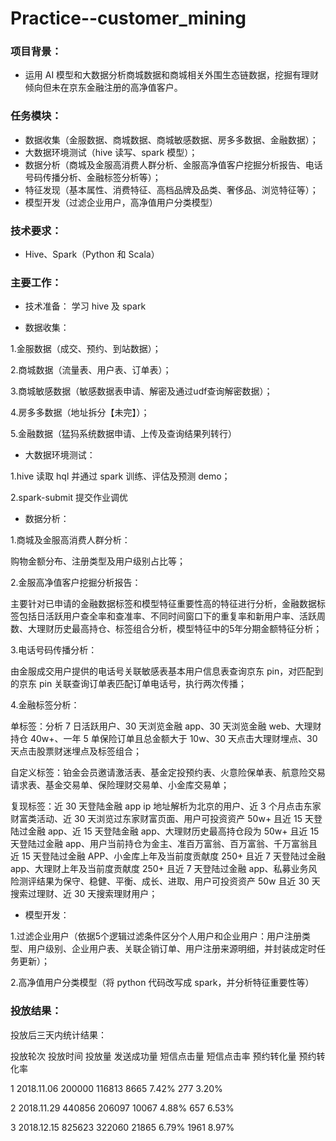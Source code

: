 # Practice--customer_mining

### 项目背景：
+ 运用 AI 模型和大数据分析商城数据和商城相关外围生态链数据，挖掘有理财倾向但未在京东金融注册的高净值客户。



### 任务模块：
+ 数据收集（金服数据、商城数据、商城敏感数据、房多多数据、金融数据）；
+ 大数据环境测试（hive 读写、spark 模型）；
+ 数据分析（商城及金服高消费人群分析、金服高净值客户挖掘分析报告、电话号码传播分析、金融标签分析等）；
+ 特征发现（基本属性、消费特征、高档品牌及品类、奢侈品、浏览特征等）；
+ 模型开发（过滤企业用户，高净值用户分类模型）



### 技术要求：
+ Hive、Spark（Python 和 Scala）



### 主要工作：
+ 技术准备：
学习 hive 及 spark


+ 数据收集：

1.金服数据（成交、预约、到站数据）；

2.商城数据（流量表、用户表、订单表）；

3.商城敏感数据（敏感数据表申请、解密及通过udf查询解密数据）；

4.房多多数据（地址拆分【未完】）；

5.金融数据（猛犸系统数据申请、上传及查询结果列转行）


+ 大数据环境测试：

1.hive 读取 hql 并通过 spark 训练、评估及预测 demo；

2.spark-submit 提交作业调优


+ 数据分析：

1.商城及金服高消费人群分析：

购物金额分布、注册类型及用户级别占比等；

2.金服高净值客户挖掘分析报告：

主要针对已申请的金融数据标签和模型特征重要性高的特征进行分析，金融数据标签包括日活跃用户查全率和查准率、不同时间窗口下的重复率和新用户率、活跃周数、大理财历史最高持仓、标签组合分析，模型特征中的5年分期金额特征分析；

3.电话号码传播分析：

由金服成交用户提供的电话号关联敏感表基本用户信息表查询京东 pin，对匹配到的京东 pin 关联查询订单表匹配订单电话号，执行两次传播；

4.金融标签分析：

单标签：分析 7 日活跃用户、30 天浏览金融 app、30 天浏览金融 web、大理财持仓 40w+、一年 5 单保险订单且总金额大于 10w、30 天点击大理财埋点、30 天点击股票财迷埋点及标签组合；

自定义标签：铂金会员邀请激活表、基金定投预约表、火意险保单表、航意险交易请求表、基金交易单、保险理财交易单、小金库交易单；

复现标签：近 30 天登陆金融 app ip 地址解析为北京的用户、近 3 个月点击东家财富类活动、近 30 天浏览过东家财富页面、用户可投资资产 50w+ 且近 15 天登陆过金融 app、近 15 天登陆金融 app、大理财历史最高持仓段为 50w+ 且近 15 天登陆过金融 app、用户当前持仓为金主、准百万富翁、百万富翁、千万富翁且近 15 天登陆过金融 APP、小金库上年及当前度贡献度 250+ 且近 7 天登陆过金融 app、大理财上年及当前度贡献度 250+ 且近 7 天登陆过金融 app、私募业务风险测评结果为保守、稳健、平衡、成长、进取、用户可投资资产 50w 且近 30 天搜索过理财、近 30 天搜索理财用户；


+ 模型开发：

1.过滤企业用户（依据5个逻辑过滤条件区分个人用户和企业用户：用户注册类型、用户级别、企业用户表、关联企销订单、用户注册来源明细，并封装成定时任务更新）；

2.高净值用户分类模型（将 python 代码改写成 spark，并分析特征重要性等）



### 投放结果：
投放后三天内统计结果：

投放轮次    投放时间    投放量   发送成功量   短信点击量   短信点击率   预约转化量   预约转化率

1   2018.11.06    200000    116813    8665    7.42%   277   3.20%

2   2018.11.29    440856    206097    10067   4.88%   657   6.53%

3   2018.12.15    825623    322060    21865   6.79%   1961  8.97%


